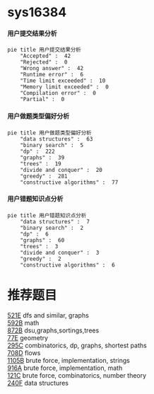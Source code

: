 # sys16384

<!-- tabs:start -->



#### **用户提交结果分析**

```mermaid
pie title 用户提交结果分析
    "Accepted" :  42
    "Rejected" :  0
    "Wrong answer" :  42
    "Runtime error" :  6
    "Time limit exceeded" :  10
    "Memory limit exceeded" :  0
    "Compilation error" :  0
    "Partial" :  0
```

#### **用户做题类型偏好分析**

```mermaid
pie title 用户做题类型偏好分析
    "data structures" :  63
    "binary search" :  5
    "dp" :  222
    "graphs" :  39
    "trees" :  19
    "divide and conquer" :  20
    "greedy" :  281
    "constructive algorithms" :  77
```
#### **用户错题知识点分析**

```mermaid
pie title 用户错题知识点分析
    "data structures" :  7
    "binary search" :  2
    "dp" :  6
    "graphs" :  60
    "trees" :  3
    "divide and conquer" :  3
    "greedy" :  2
    "constructive algorithms" :  6
```



<!-- tabs:end -->
# 推荐题目
[521E](https://codeforces.com/contest/521/problem/E)		dfs and similar,
                        graphs		  
[592B](https://codeforces.com/contest/592/problem/B)		math		  
[872B](https://codeforces.com/contest/872/problem/B)		dsu,graphs,sortings,trees		  
[77E](https://codeforces.com/contest/77/problem/E)		geometry		  
[295C](https://codeforces.com/contest/295/problem/C)		combinatorics,
                        dp,
                        graphs,
                        shortest paths		  
[708D](https://codeforces.com/contest/708/problem/D)		flows		  
[1105B](https://codeforces.com/contest/1105/problem/B)		brute force,
                        implementation,
                        strings		  
[916A](https://codeforces.com/contest/916/problem/A)		brute force,
                        implementation,
                        math		  
[121C](https://codeforces.com/contest/121/problem/C)		brute force,
                        combinatorics,
                        number theory		  
[240F](https://codeforces.com/contest/240/problem/F)		data structures		  
